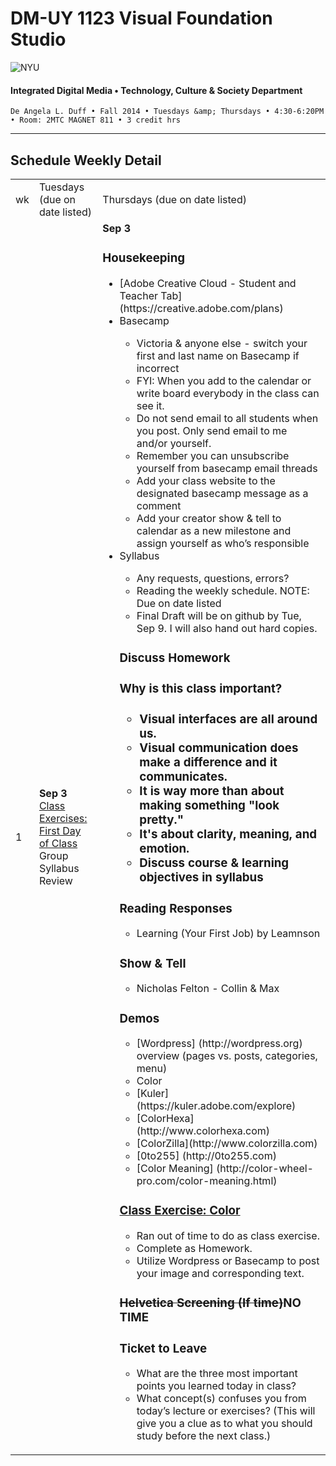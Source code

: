 # DM-UY 1123 Visual Foundation Studio

![NYU](http://ws2.polishedsolid.com/de/nyu_soe_logo.png)
#### Integrated Digital Media • Technology, Culture &amp; Society Department

    De Angela L. Duff • Fall 2014 • Tuesdays &amp; Thursdays • 4:30-6:20PM • Room: 2MTC MAGNET 811 • 3 credit hrs

---

## Schedule Weekly Detail

<table>
<tr>
<td>wk</td>
<td>Tuesdays (due on date listed)</td>
<td>Thursdays (due on date listed)</td>
</tr>
<tr>
<td>1</td>
<td><strong>Sep 3</strong><br>
<a href="class_exercises/dm3193_class_exercise_first_day">Class Exercises: First Day of Class</a><br>Group Syllabus Review</td>
<td><strong>Sep 3</strong><br>
<h3>Housekeeping</h3>
<ul>
<li> [Adobe Creative Cloud - Student and Teacher Tab] (https://creative.adobe.com/plans)</li>
<li> Basecamp</li>
     <uL>
     <li>Victoria &amp; anyone else - switch your first and last name on Basecamp if incorrect</li>
     <li>FYI: When you add to the calendar or write board everybody in the class can see it.</li>
     <li>Do not send email to all students when you post. Only send email to me and/or yourself.</li>
     <li>Remember you can unsubscribe yourself from basecamp email threads </li>
     <li>Add your class website to the designated basecamp message as a comment</li>
     <li>Add your creator show &amp; tell to calendar as a new milestone and assign yourself as who’s responsible</li>
     </uL>
<li> Syllabus</li>
<ul>
 <li>Any requests, questions, errors?</li>
 <li>Reading the weekly schedule. NOTE: Due on date listed</li>
 <li>Final Draft will be on github by Tue, Sep 9. I will also hand out hard copies.</li>
</ul>

<h3>Discuss Homework</h3>

<h3>Why is this class important?<h3>
<ul>
<li> Visual interfaces are all around us. </li>
<li> Visual communication does make a difference and it communicates.</li>
<li> It is way more than about making something "look pretty."</li>
<li> It's about clarity, meaning, and emotion.</li>
<li> Discuss course &amp; learning objectives in syllabus</li>
</ul>

<h3>Reading Responses</h3>
<ul>
<li> Learning (Your First Job) by Leamnson</li>
</ul>

<h3>Show &amp; Tell</h3>
<ul>
<li> Nicholas Felton - Collin &amp; Max</li>
</ul>

<h3>Demos</h3>
<ul>
<li> [Wordpress] (http://wordpress.org) overview (pages vs. posts, categories, menu)</li>
<li> Color</li>
  <li> [Kuler] (https://kuler.adobe.com/explore)</li>
  <li> [ColorHexa](http://www.colorhexa.com)</li>
  <li> [ColorZilla](http://www.colorzilla.com)</li>
  <li> [0to255] (http://0to255.com)</li>
  <li> [Color Meaning] (http://color-wheel-pro.com/color-meaning.html)</li>
 </ul>

<h3><a href="../class_exercises/dm3193_class_exercise_color.md">Class Exercise: Color</a></h3>
<ul>
<li> Ran out of time to do as class exercise. </li>
<li> Complete as Homework.</li>
<li> Utilize Wordpress or Basecamp to post your image and corresponding text.</li>
</ul>

<h3><s>Helvetica Screening (If time)</s>NO TIME</h3>

<h3>Ticket to Leave</h3>
<ul>
<li> What are the three most important points you learned today in class? </li>
<li> What concept(s) confuses you from today’s lecture or exercises? (This will give you a clue as to what you should study before the next class.)</li>
</ul></td>
</tr>
</table>









